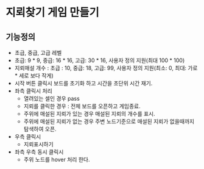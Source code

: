 # 지뢰찾기 게임 만들기

## 기능정의
- 초급, 중급, 고급 레벨
- 초급: 9 * 9, 중급: 16 * 16, 고급: 30 * 16, 사용자 정의 지원(최대 100 * 100)
- 지뢰매설 개수 : 초급 : 10, 중급: 18, 고급: 99, 사용자 정의 지원(최소: 0, 최대: 가로 * 세로 보다 작게)
- 시작 버튼 클릭시 보드를 초기화 하고 시간을 초단위 시간 재기.
- 좌측 클릭시 처리
  - 열려있는 셀인 경우 pass 
  - 지뢰를 클릭한 경우 : 전체 보드를 오픈하고 게임종료.
  - 주위에 매설된 지뢰가 있는 경우 매설된 지뢰의 개수를 표시.
  - 주위에 매설된 지뢰가 없는 경우 주변 노드기준으로 매설된 지뢰가 없을때까지 탐색하여 오픈.
- 우측 클릭시
  - 지뢰표시하기
- 좌측 우측 동시 클릭시
  - 주위 노드를 hover 처리 한다.


